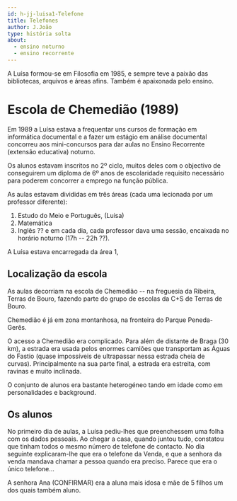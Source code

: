 ```yaml
---
id: h-jj-luisa1-Telefone
title: Telefones
author: J.João
type: história solta
about:
  - ensino noturno
  - ensino recorrente
---
```


A Luísa formou-se em Filosofia em 1985, e sempre teve a paixão
das bibliotecas, arquivos e áreas afins. Também é apaixonada pelo
ensino.


# Escola de Chemedião (1989)

Em 1989 a Luísa estava a frequentar uns cursos de formação em
informática documental e a fazer um estágio em análise documental
concorreu aos mini-concursos para dar aulas 
no Ensino Recorrente (extensão educativa) noturno.

Os alunos estavam inscritos no 2º ciclo, muitos deles
com o objectivo de conseguirem um diploma de 6º anos de
escolaridade requisito necessãrio para poderem concorrer a emprego
na função pública.

As aulas estavam divididas em três áreas (cada uma
lecionada por um professor diferente):

 1. Estudo do Meio e Português, (Luisa)
 2. Matemática
 3. Inglês ??
e em cada dia, cada professor dava uma sessão, encaixada
no horário noturno (17h -- 22h ??).

A Luísa estava encarregada da área 1, 

## Localização da escola

As aulas decorriam na escola de 
Chemedião -- na freguesia da Ribeira, Terras de Bouro,
fazendo parte do grupo de escolas da C+S de Terras de Bouro.

Chemedião é já em zona montanhosa, na fronteira do Parque Peneda-Gerês.

O acesso a Chemedião era complicado. Para além de distante de
Braga (30 km), a estrada era usada pelos enormes camiões que transportam 
as Águas do Fastio (quase impossíveis de ultrapassar nessa estrada cheia de
curvas). Principalmente na sua parte final, a estrada era
estreita, com ravinas e muito inclinada. 

O conjunto de alunos era bastante heterogéneo tando em idade como 
em personalidades e background.

## Os alunos

No primeiro dia de aulas, a Luísa pediu-lhes que preenchessem uma folha com 
os dados pessoais. Ao chegar a casa, quando juntou tudo, constatou que tinham 
todos o mesmo número de telefone de contacto. No dia seguinte explicaram-lhe que
era o telefone da Venda, e que a senhora da venda mandava chamar a pessoa
quando era preciso. Parece que era o único telefone...

A senhora Ana (CONFIRMAR) era a aluna mais idosa e mãe de 5 filhos
um dos quais também aluno.
